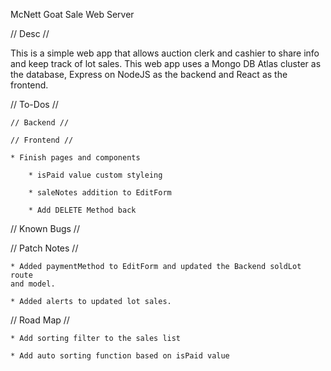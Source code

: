 McNett Goat Sale Web Server

// Desc //

This is a simple web app that allows auction clerk and cashier to share
info and keep track of lot sales. This web app uses a Mongo DB Atlas
cluster as the database, Express on NodeJS as the backend and React as
the frontend.

// To-Dos //

    // Backend //

    // Frontend //

    * Finish pages and components

        * isPaid value custom styleing

        * saleNotes addition to EditForm

        * Add DELETE Method back

// Known Bugs //

// Patch Notes //

    * Added paymentMethod to EditForm and updated the Backend soldLot route
    and model.

    * Added alerts to updated lot sales.

// Road Map //

    * Add sorting filter to the sales list

    * Add auto sorting function based on isPaid value
